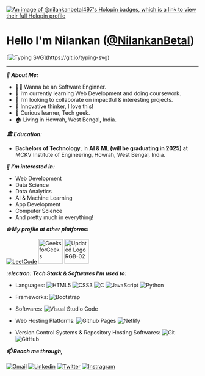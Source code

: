 [![An image of @nilankanbetal497's Holopin badges, which is a link to view their full Holopin profile](https://holopin.me/nilankanbetal497)](https://holopin.io/@nilankanbetal497)
 
 # Hello I'm Nilankan ([@NilankanBetal](https://github.com/NilankanBetal))
 
 [![Typing SVG](https://readme-typing-svg.herokuapp.com?font=Fira+Code&pause=1000&center=true&vCenter=true&width=435&lines=Welcome+to+my+profile!)](https://git.io/typing-svg)
 
---

***👦 About Me:***
- 👨‍💻 Wanna be an Software Enginner.
- 🌱 I’m currently learning Web Development and doing coursework.
- 💞️ I’m looking to collaborate on impactful & interesting projects.
- 🤔 Innovative thinker, I love this!
- 📖 Curious learner, Tech geek.
- 🏠 Living in Howrah, West Bengal, India.

***🏛️ Education:***
- <b>Bachelors of Technology</b>, in <b>AI & ML (will be graduating in 2025)</b> at MCKV Institute of Engineering, Howrah, West Bengal, India.

***👀 I’m interested in:***
- Web Development
- Data Science
- Data Analytics
- AI & Machine Learning
- App Development
- Computer Science
- And pretty much in everything!

***🌐 My profile at other platforms:***
<br><br>
<a href="https://leetcode.com/nilankanbetal497/">![LeetCode](https://img.shields.io/badge/LeetCode-000000?style=for-the-badge&logo=LeetCode&logoColor=#d16c06)</a>
<a title="Sandeep Jain, CC BY-SA 4.0 &lt;https://creativecommons.org/licenses/by-sa/4.0&gt;, via Wikimedia Commons; link: https://commons.wikimedia.org/wiki/File:GeeksforGeeks.svg" href="https://auth.geeksforgeeks.org/user/nilankanbetal497"><img width="64" alt="GeeksforGeeks" src="https://upload.wikimedia.org/wikipedia/commons/thumb/4/43/GeeksforGeeks.svg/64px-GeeksforGeeks.svg.png"></a>
<a title="Coding Ninjas, CC BY-SA 4.0 &lt;https://creativecommons.org/licenses/by-sa/4.0&gt;, via Wikimedia Commons; link: https://commons.wikimedia.org/wiki/File:Updated_Logo_RGB-02.png " href="https://www.codingninjas.com/studio/profile/fe67b76c-4ac2-425f-9521-dc5bb7594149"><img width="64" alt="Updated Logo RGB-02" src="https://upload.wikimedia.org/wikipedia/commons/thumb/4/46/Updated_Logo_RGB-02.png/64px-Updated_Logo_RGB-02.png"></a>

***:electron: Tech Stack & Softwares I'm used to:***
<br>
- Languages:
![HTML5](https://img.shields.io/badge/html5-%23E34F26.svg?style=for-the-badge&logo=html5&logoColor=white)
![CSS3](https://img.shields.io/badge/css3-%231572B6.svg?style=for-the-badge&logo=css3&logoColor=white)
![C](https://img.shields.io/badge/c-%2300599C.svg?style=for-the-badge&logo=c&logoColor=white)
![JavaScript](https://img.shields.io/badge/javascript-%23323330.svg?style=for-the-badge&logo=javascript&logoColor=%23F7DF1E)
![Python](https://img.shields.io/badge/python-3670A0?style=for-the-badge&logo=python&logoColor=ffdd54)

- Frameworks:
![Bootstrap](https://img.shields.io/badge/bootstrap-%238511FA.svg?style=for-the-badge&logo=bootstrap&logoColor=white)

- Softwares:
![Visual Studio Code](https://img.shields.io/badge/Visual%20Studio%20Code-0078d7.svg?style=for-the-badge&logo=visual-studio-code&logoColor=white)
<!-- 
PyCharm - Community Edition
Jupyter notebook
Google Colab
-->

- Web Hosting Platforms:
![Github Pages](https://img.shields.io/badge/github%20pages-121013?style=for-the-badge&logo=github&logoColor=white)
![Netlify](https://img.shields.io/badge/netlify-%23000000.svg?style=for-the-badge&logo=netlify&logoColor=#00C7B7)

- Version Control Systems & Repository Hosting Softwares:
![Git](https://img.shields.io/badge/git-%23F05033.svg?style=for-the-badge&logo=git&logoColor=white)
![GitHub](https://img.shields.io/badge/github-%23121011.svg?style=for-the-badge&logo=github&logoColor=white)
<!-- ![GitLab](https://img.shields.io/badge/gitlab-%23181717.svg?style=for-the-badge&logo=gitlab&logoColor=white) -->

<!-- _Projects:_ -->

***📫 Reach me through,***
<br><br>
 <a href="mailto:nilankanbetal497@gmail.com">![Gmail](https://img.shields.io/badge/Gmail-D14836?style=for-the-badge&logo=gmail&logoColor=white)</a>
 <a href="www.linkedin.com/in/nilankan-betal-297b87214">![Linkedin](https://img.shields.io/badge/LinkedIn-0077B5?style=for-the-badge&logo=linkedin&logoColor=white)</a>
 <a href="https://twitter.com/BetalNilankan">![Twitter](https://img.shields.io/badge/Twitter-1DA1F2?style=for-the-badge&logo=twitter&logoColor=white)</a>
 <a href="https://www.instagram.com/betalnilankan/">![Instragram](https://img.shields.io/badge/Instagram-E4405F?style=for-the-badge&logo=instagram&logoColor=white)</a>

<!--
Dev.to:
Stakoverflow:
Quora:
Medium:
stackexchange:
kaggle:
-->

<!--
---
- 👀 I’m interested in innovative collaborations and implementing interesting and meaningful ideas in real life.
- 🌱 I’m currently learning <b>Web Development</b>.
- 💻 I'm making programming problems solved and some projects.
- 💞️ I’m looking to collaborate on impactful projects.
- 📫 Reach me through,
        <br>
        E-mail : <a href="mailto:nilankanbetal497@gmail.com"><img src="https://img.shields.io/badge/-Nilankan-red?style=social&logo=gmail"></a>
        <br>
        Linkedin :  <a href="https://www.linkedin.com/in/nilankan-betal-297b87214"><img src="https://img.shields.io/badge/-Nilankan-blue?style=social&logo=linkedin"></a>
-->
